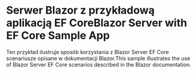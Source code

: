 # <a name="blazor-server-with-ef-core-sample-app"></a><span data-ttu-id="1f945-101">Serwer Blazor z przykładową aplikacją EF Core</span><span class="sxs-lookup"><span data-stu-id="1f945-101">Blazor Server with EF Core Sample App</span></span>

<span data-ttu-id="1f945-102">Ten przykład ilustruje sposób korzystania z Blazor Server EF Core scenariusze opisane w dokumentacji Blazor.</span><span class="sxs-lookup"><span data-stu-id="1f945-102">This sample illustrates the use of Blazor Server EF Core scenarios described in the Blazor documentation.</span></span>
